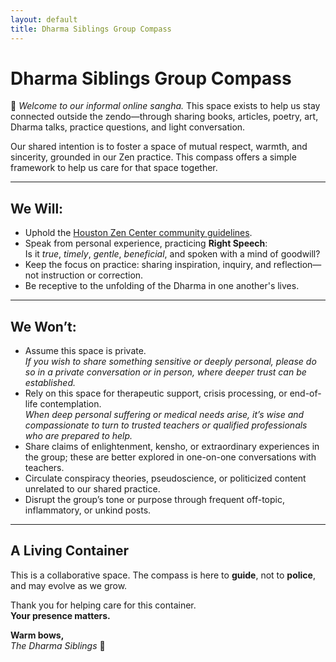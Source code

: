 ```yaml
---
layout: default
title: Dharma Siblings Group Compass
---
```


# Dharma Siblings Group Compass

🙏 *Welcome to our informal online sangha.* This space exists to help us stay connected outside the zendo—through sharing books, articles, poetry, art, Dharma talks, practice questions, and light conversation.

Our shared intention is to foster a space of mutual respect, warmth, and sincerity, grounded in our Zen practice. This compass offers a simple framework to help us care for that space together.

---

## We Will:
- Uphold the [Houston Zen Center community guidelines](https://houstonzen.org/ethical-guidelines-and-procedures).
- Speak from personal experience, practicing **Right Speech**:  
  Is it *true*, *timely*, *gentle*, *beneficial*, and spoken with a mind of goodwill?
- Keep the focus on practice: sharing inspiration, inquiry, and reflection—not instruction or correction.
- Be receptive to the unfolding of the Dharma in one another's lives.

---

## We Won’t:
- Assume this space is private.  
  *If you wish to share something sensitive or deeply personal, please do so in a private conversation or in person, where deeper trust can be established.*
- Rely on this space for therapeutic support, crisis processing, or end-of-life contemplation.  
  *When deep personal suffering or medical needs arise, it’s wise and compassionate to turn to trusted teachers or qualified professionals who are prepared to help.*
- Share claims of enlightenment, kensho, or extraordinary experiences in the group; these are better explored in one-on-one conversations with teachers.
- Circulate conspiracy theories, pseudoscience, or politicized content unrelated to our shared practice.
- Disrupt the group’s tone or purpose through frequent off-topic, inflammatory, or unkind posts.

---

## A Living Container

This is a collaborative space. The compass is here to **guide**, not to **police**, and may evolve as we grow.

Thank you for helping care for this container.  
**Your presence matters.**

**Warm bows,**  
*The Dharma Siblings* 🙏
